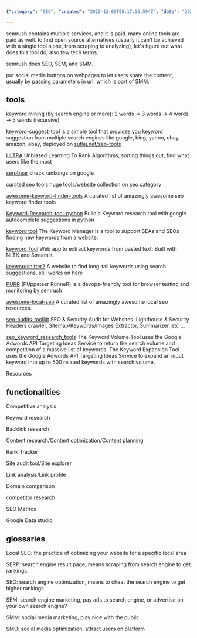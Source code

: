 ```yaml
---
{"category": "SEO", "created": "2022-12-06T08:17:56.594Z", "date": "2022-12-06 08:17:56", "description": "This article delves into open-source alternatives to Semrush for conducting various SEO tasks such as competitive analysis, keyword research, backlink research, content optimization, rank tracking, and site auditing. It highlights various tools and resources that are freely available online and can be used by businesses and individuals alike.", "modified": "2022-12-07T10:57:51.386Z", "tags": ["SEO", "Semrush alternatives", "open-source tools", "competitive analysis", "keyword research", "backlink research", "content optimization"], "title": "Seo Search Engine Optimization Semrush Alternative"}

---
```


semrush contains multiple services, and it is paid. many online tools are paid as well. to find open source alternatives (usually it can't be achieved with a single tool alone, from scraping to analyzing), let's figure out what does this tool do, also few tech terms.

semrush does SEO, SEM, and SMM.

put social media buttons on webpages to let users share the content, usually by passing parameters in url, which is part of SMM.

## tools

keyword mining (by search engine or more): 2 words -> 3 words -> 4 words -> 5 words (recursive)

[keyword-suggest-tool](https://github.com/rmak78/keyword-suggest-tool)  is a simple tool that provides you keyword suggestion from multiple search engines like google, bing, yahoo, ebay, amazon, ebay, deployed on [sutlej.net/seo-tools](https://sutlej.net/seo-tools/keyword-suggest/)

[ULTRA](https://github.com/ULTR-Community/ULTRA) Unbiased Learning To Rank Algorithms, sorting things out, find what users like the most

[serpbear](https://github.com/towfiqi/serpbear) check rankongs on google

[curated seo tools](https://github.com/sneg55/curatedseotools) huge tools/website collection on seo category

[awesome-keyword-finder-tools](https://github.com/eliquid/awesome-keyword-finder-tools) A curated list of amazingly awesome seo keyword finder tools

[Keyword-Research-tool-python](https://github.com/hassancs91/Keyword-Research-tool-python) Build a Keyword research tool with google autocomplete suggestions in python

[keyword tool](https://github.com/steffigb/keywordTool) The Keyword Manager is a tool to support SEAs and SEOs finding new keywords from a website.

[keyword_tool](https://github.com/austyngo/keyword_tool) Web app to extract keywords from pasted text. Built with NLTK and Streamlit.

[keywordshitter2](https://github.com/wassname/keywordshitter2) A website to find long-tail keywords using search suggestions, still works on [here](https://wassname.github.io/keywordshitter2/)

[PURR](https://github.com/semrush/purr) (PUppeteer RunneR) is a devops-friendly tool for browser testing and monitoring by semrush

[awesome-local-seo](https://github.com/eliquid/awesome-local-seo) A curated list of amazingly awesome local seo resources.

[seo-audits-toolkit](https://github.com/StanGirard/seo-audits-toolkit) SEO & Security Audit for Websites. Lighthouse & Security Headers crawler, Sitemap/Keywords/Images Extractor, Summarizer, etc ...

[seo_keyword_research_tools](https://github.com/rdowns26/seo_keyword_research_tools) The Keyword Volume Tool uses the Google Adwords API Targeting Ideas Service to return the search volume and competition of a massive list of keywords. The Keyword Expansion Tool uses the Google Adwords API Targeting Ideas Service to expand an input keyword into up to 500 related keywords with search volume.

Resources

## functionalities

Competitive analysis

Keyword research

Backlink research

Content research/Content optimization/Content planning

Rank Tracker

Site audit tool/Site explorer

Link analysis/Link profile

Domain comparison

competitor research

SEO Metrics

Google Data studio

## glossaries

Local SEO: the practice of optimizing your website for a specific local area

SERP: search engine result page, means scraping from search engine to get rankings.

SEO: search engine optimization, means to cheat the search engine to get higher rankings.

SEM: search engine marketing, pay ads to search engine, or advertise on your own search engine?

SMM: social media marketing, play nice with the public

SMO: social media optimization, attract users on platform
